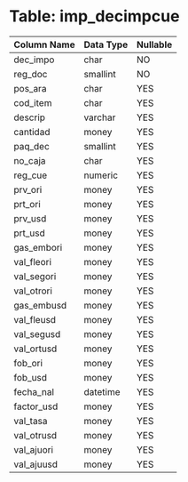 # Table: imp_decimpcue

| Column Name | Data Type | Nullable |
|-------------|-----------|----------|
| dec_impo | char | NO |
| reg_doc | smallint | NO |
| pos_ara | char | YES |
| cod_item | char | YES |
| descrip | varchar | YES |
| cantidad | money | YES |
| paq_dec | smallint | YES |
| no_caja | char | YES |
| reg_cue | numeric | YES |
| prv_ori | money | YES |
| prt_ori | money | YES |
| prv_usd | money | YES |
| prt_usd | money | YES |
| gas_embori | money | YES |
| val_fleori | money | YES |
| val_segori | money | YES |
| val_otrori | money | YES |
| gas_embusd | money | YES |
| val_fleusd | money | YES |
| val_segusd | money | YES |
| val_ortusd | money | YES |
| fob_ori | money | YES |
| fob_usd | money | YES |
| fecha_nal | datetime | YES |
| factor_usd | money | YES |
| val_tasa | money | YES |
| val_otrusd | money | YES |
| val_ajuori | money | YES |
| val_ajuusd | money | YES |
